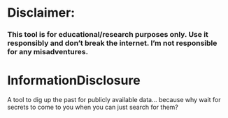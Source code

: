 # **Disclaimer:**
### This tool is for educational/research purposes only. Use it responsibly and don’t break the internet. I’m not responsible for any misadventures.


# InformationDisclosure
A tool to dig up the past for publicly available data... because why wait for secrets to come to you when you can just search for them?
